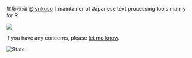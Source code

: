 加藤秋瑠 [@lyrikuso](https://twitter.com/lyrikuso)｜maintainer of Japanese text processing tools mainly for R

<a href="https://www.buymeacoffee.com/paithiov909"><img src="https://img.buymeacoffee.com/button-api/?text=Buy me a domburi of coffee&emoji=🍜&slug=paithiov909&button_colour=FF5F5F&font_colour=ffffff&font_family=Comic&outline_colour=000000&coffee_colour=FFDD00"></a>

if you have any concerns, please [let me know](https://twitter.com/messages/compose?recipient_id=3237384093).

<!--
**paithiov909/paithiov909** is a ✨ _special_ ✨ repository because its `README.md` (this file) appears on your GitHub profile.

Here are some ideas to get you started:

- 🔭 I’m currently working on ...
- 🌱 I’m currently learning ...
- 👯 I’m looking to collaborate on ...
- 🤔 I’m looking for help with ...
- 💬 Ask me about ...
- 📫 How to reach me: ...
- 😄 Pronouns: ...
- ⚡ Fun fact: ...
-->

![Stats](https://github-readme-stats.vercel.app/api?username=paithiov909&show_icons=true?count_private=true)

